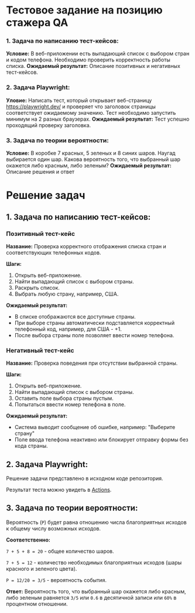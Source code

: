 # Тестовое задание на позицию стажера QA

### 1. Задача по написанию тест-кейсов:

**Условие:** В веб-приложении есть выпадающий список с выбором стран и кодом телефона. Необходимо проверить корректность работы списка.
**Ожидаемый результат:** Описание позитивных и негативных тест-кейсов.

### 2. Задача Playwright:

**Уловие:** Написать тест, который открывает веб-страницу https://playwright.dev/ и проверяет что заголовок страницы соответствует ожидаемому значению. Тест необходимо запустить минимум на 2 разных браузерах.
**Ожидаемый результат:** Тест успешно проходящий проверку заголовка.

### 3. Задача по теории вероятности:

**Условие:** В коробке 7 красных, 5 зеленых и 8 синих шаров. Наугад выбирается один шар. Какова вероятность того, что выбранный шар окажется либо красным, либо зеленым?
**Ожидаемый результат:** Описание решения и ответ

# Решение задач

## 1. Задача по написанию тест-кейсов:

### Позитивный тест-кейс

**Название:** Проверка корректного отображения списка стран и соответствующих телефонных кодов.

**Шаги:**

1. Открыть веб-приложение.
2. Найти выпадающий список с выбором страны.
3. Раскрыть список.
4. Выбрать любую страну, например, США.

**Ожидаемый результат:**

- В списке отображаются все доступные страны.
- При выборе страны автоматически подставляется корректный телефонный код, например, для США - +1.
- После выбора страны поле позволяет ввести номер телефона.

### Негативный тест-кейс

**Название:** Проверка поведения при отсутствии выбранной страны.

**Шаги:**

1. Открыть веб-приложение.
2. Найти выпадающий список с выбором страны.
3. Оставить поле выбора страны пустым.
4. Попытаться ввести номер телефона в поле.

**Ожидаемый результат:**

- Система выводит сообщение об ошибке, например: "Выберите страну"
- Поле ввода телефона неактивно или блокирует отправку формы без кода страны.

## 2. Задача Playwright:

Решение задачи представлено в исходном коде репозитория.

Результат теста можно увидеть в [Actions](https://github.com/Ladniy/test-assignment-for-qa/actions).

## 3. Задача по теории вероятности:

Вероятность (`P`) будет равна отношению числа благоприятных исходов к общему числу возможных исходов.

**Соответственно:**

`7 + 5 + 8 = 20` - общее количество шаров.

`7 + 5 = 12` - количество необходимых благоприятных исходов (шары красного и зеленого цвета).

`P = 12/20 = 3/5` - вероятность события.

**Ответ:** Вероятность того, что выбранный шар окажется либо красным, либо зеленым равняется `3/5` или `0.6` в десятичной записи или `60%` в процентном отношении.